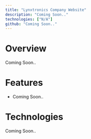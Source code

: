 ```yaml
---
title: "Lynxtronics Company Website"
description: "Coming Soon.."
technologies: ["N/A"]
github: "Coming Soon.."
---
```


# Overview
Coming Soon..

# Features
- Coming Soon..


# Technologies
Coming Soon..
